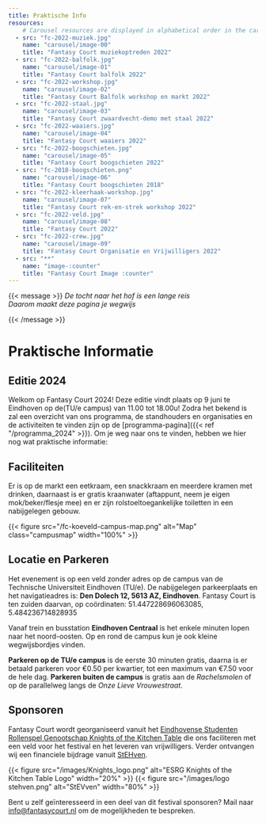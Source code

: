 ```yaml
---
title: Praktische Info
resources:
    # Carousel resources are displayed in alphabetical order in the carousel.
  - src: "fc-2022-muziek.jpg"
    name: "carousel/image-00"
    title: "Fantasy Court muziekoptreden 2022"
  - src: "fc-2022-balfolk.jpg"
    name: "carousel/image-01"
    title: "Fantasy Court balfolk 2022"
  - src: "fc-2022-workshop.jpg"
    name: "carousel/image-02"
    title: "Fantasy Court Balfolk workshop en markt 2022"
  - src: "fc-2022-staal.jpg"
    name: "carousel/image-03"
    title: "Fantasy Court zwaardvecht-demo met staal 2022"
  - src: "fc-2022-waaiers.jpg"
    name: "carousel/image-04"
    title: "Fantasy Court waaiers 2022"
  - src: "fc-2022-boogschieten.jpg"
    name: "carousel/image-05"
    title: "Fantasy Court boogschieten 2022"
  - src: "fc-2018-boogschieten.png"
    name: "carousel/image-06"
    title: "Fantasy Court boogschieten 2018"
  - src: "fc-2022-kleerhaak-workshop.jpg"
    name: "carousel/image-07"
    title: "Fantasy Court rek-en-strek workshop 2022"
  - src: "fc-2022-veld.jpg"
    name: "carousel/image-08"
    title: "Fantasy Court 2022"
  - src: "fc-2022-crew.jpg"
    name: "carousel/image-09"
    title: "Fantasy Court Organisatie en Vrijwilligers 2022"
  - src: "**"
    name: "image-:counter"
    title: "Fantasy Court Image :counter"
---
```


{{< message >}}
 _De tocht naar het hof is een lange reis_\
_Daarom maakt deze pagina je wegwijs_

{{< /message >}}

# Praktische Informatie

## Editie 2024
Welkom op Fantasy Court 2024! Deze editie vindt plaats op 9 juni te Eindhoven op de(TU/e campus) van 11.00 tot 18.00u! Zodra het bekend is zal een overzicht van ons programma, de standhouders en organisaties en de activiteiten te vinden zijn op de [programma-pagina]({{< ref "/programma_2024" >}}).  Om je weg naar ons te vinden, hebben we hier nog wat praktische informatie:
## Faciliteiten
Er is op de markt een eetkraam, een snackkraam en meerdere kramen met drinken, daarnaast is er gratis kraanwater (aftappunt, neem je eigen mok/beker/flesje mee) en er zijn rolstoeltoegankelijke toiletten in een nabijgelegen gebouw.

{{< figure src="/fc-koeveld-campus-map.png" alt="Map" class="campusmap" width="100%" >}}


## Locatie en Parkeren
Het evenement is op een veld zonder adres op de campus van de Technische Universiteit Eindhoven (TU/e). De nabijgelegen parkeerplaats en het navigatieadres is: **Den Dolech 12, 5613 AZ, Eindhoven**. Fantasy Court is ten zuiden daarvan, op coördinaten: 51.447228696063085, 5.484236714828935

Vanaf trein en busstation **Eindhoven Centraal** is het enkele minuten lopen naar het noord-oosten. Op en rond de campus kun je ook kleine wegwijsbordjes vinden.

**Parkeren op de TU/e campus** is de eerste 30 minuten gratis, daarna is er betaald parkeren voor €0.50 per kwartier, tot een maximum van €7.50 voor de hele dag. **Parkeren buiten de campus** is gratis aan de _Rachelsmolen_ of op de parallelweg langs de _Onze Lieve Vrouwestraat_.
## Sponsoren
Fantasy Court wordt georganiseerd vanuit het [Eindhovense Studenten Rollenspel Genootschap Knights of the Kitchen Table](https://kotkt.nl) die ons faciliteren met een veld voor het festival en het leveren van vrijwilligers. Verder ontvangen wij een financiele bijdrage vanuit [StEHven](https://stehven.nl).

{{< figure src="/images/Knights_logo.png" alt="ESRG Knights of the Kitchen Table Logo" width="20%" >}}
{{< figure src="/images/logo stehven.png" alt="StEVven" width="80%" >}}

Bent u zelf geïnteresseerd in een deel van dit festival sponsoren? Mail naar info@fantasycourt.nl om de mogelijkheden te bespreken.


